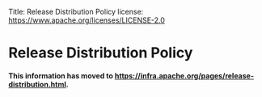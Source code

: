 Title: Release Distribution Policy
license: https://www.apache.org/licenses/LICENSE-2.0

<script type="text/javascript">
location.href = location.href.replace(/^https?:\/\/[^\/]+\/dev\//, 'https://infra.apache.org/');
</script>


# Release Distribution Policy #

<h4>This information has moved to <a href="https://infra.apache.org/pages/release-distribution.html">https://infra.apache.org/pages/release-distribution.html</a>.
